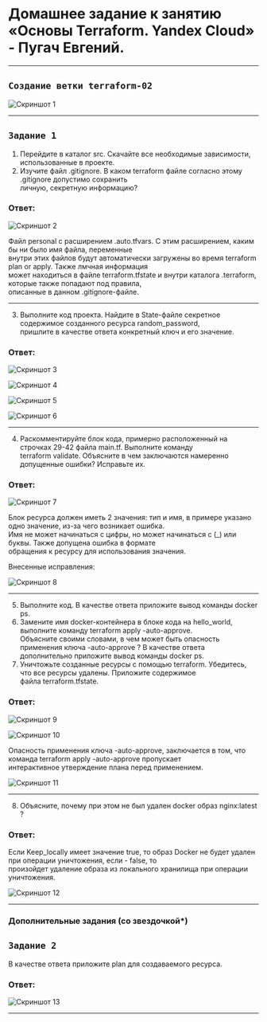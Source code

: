 # Домашнее задание к занятию «Основы Terraform. Yandex Cloud» - Пугач Евгений.


---

## `Создание ветки terraform-02`

![Скриншот 1]()

---

## `Задание 1`

1. Перейдите в каталог src. Скачайте все необходимые зависимости, использованные в проекте.
2. Изучите файл .gitignore. В каком terraform файле согласно этому .gitignore допустимо сохранить  
   личную, секретную информацию?

### Ответ:

![Скриншот 2](https://github.com/PugachEV72/Images/blob/master/2023-07-22_00-04-43.png)

Файл personal с расширением .auto.tfvars. С этим расширением, каким бы ни было имя файла, переменные  
внутри этих файлов будут автоматически загружены во время terraform plan or apply. Также лмчная информация  
может находиться в файле terraform.tfstate и внутри каталога .terraform, которые также попадают под правила,  
описанные в данном .gitignore-файле.

---

3. Выполните код проекта. Найдите в State-файле секретное содержимое созданного ресурса random_password,  
   пришлите в качестве ответа конкретный ключ и его значение.

### Ответ:

![Скриншот 3](https://github.com/PugachEV72/Images/blob/master/2023-07-22_00-09-45.png)

![Скриншот 4](https://github.com/PugachEV72/Images/blob/master/2023-07-22_00-17-20.png)

![Скриншот 5](https://github.com/PugachEV72/Images/blob/master/2023-07-22_00-17-58.png)

![Скриншот 6](https://github.com/PugachEV72/Images/blob/master/2023-07-22_00-21-36.png)

---

4. Раскомментируйте блок кода, примерно расположенный на строчках 29-42 файла main.tf. Выполните команду  
   terraform validate. Объясните в чем заключаются намеренно допущенные ошибки? Исправьте их.

### Ответ:

![Скриншот 7](https://github.com/PugachEV72/Images/blob/master/2023-07-22_00-29-21.png)

Блок ресурса должен иметь 2 значения: тип и имя, в примере указано одно значение, из-за чего возникает ошибка.  
Имя не может начинаться с цифры, но может начинаться с (_) или буквы. Также допущена ошибка в формате  
обращения к ресурсу для использования значения.  

Внесенные исправления:

![Скриншот 8](https://github.com/PugachEV72/Images/blob/master/2023-07-22_00-46-27.png)

---

5. Выполните код. В качестве ответа приложите вывод команды docker ps.
6. Замените имя docker-контейнера в блоке кода на hello_world, выполните команду terraform apply -auto-approve.  
   Объясните своими словами, в чем может быть опасность применения ключа -auto-approve ? В качестве ответа  
   дополнительно приложите вывод команды docker ps.
7. Уничтожьте созданные ресурсы с помощью terraform. Убедитесь, что все ресурсы удалены. Приложите содержимое  
   файла terraform.tfstate.

### Ответ:

![Скриншот 9](https://github.com/PugachEV72/Images/blob/master/2023-07-22_00-50-40.png)

![Скриншот 10](https://github.com/PugachEV72/Images/blob/master/2023-07-22_00-56-37.png)

Опасность применения ключа -auto-approve, заключается в том, что команда terraform apply -auto-approve пропускает  
интерактивное утверждение плана перед применением.

![Скриншот 11](https://github.com/PugachEV72/Images/blob/master/2023-07-22_01-01-39.png)

---

8. Объясните, почему при этом не был удален docker образ nginx:latest ?

### Ответ:

Если Keep_locally имеет значение true, то образ Docker не будет удален при операции уничтожения, если - false, то  
произойдет удаление образа из локального хранилища при операции уничтожения.

![Скриншот 12](https://github.com/PugachEV72/Images/blob/master/2023-07-22_21-12-29.png)

---

### Дополнительные задания (со звездочкой*)


## `Задание 2`

В качестве ответа приложите plan для создаваемого ресурса.

### Ответ:

![Скриншот 13](https://github.com/PugachEV72/Images/blob/master/2023-07-22_16-26-06.png)

---

